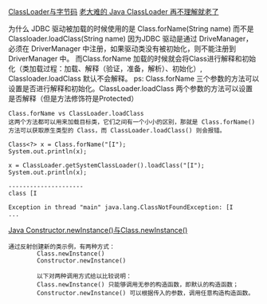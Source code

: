 
[ClassLoader与字节码](https://blog.csdn.net/qq_53287512/article/details/127164219)
[老大难的 Java ClassLoader 再不理解就老了](https://zhuanlan.zhihu.com/p/51374915#:~:text=BootstrapClassLoader%20%E8%B4%9F%E8%B4%A3%E5%8A%A0%E8%BD%BD%20JVM%20%E8%BF%90%E8%A1%8C%E6%97%B6%E6%A0%B8%E5%BF%83%E7%B1%BB%EF%BC%8C%E8%BF%99%E4%BA%9B%E7%B1%BB%E4%BD%8D%E4%BA%8E%20JAVA_HOME%2Flib%2Frt.jar%20%E6%96%87%E4%BB%B6%E4%B8%AD%EF%BC%8C%E6%88%91%E4%BB%AC%E5%B8%B8%E7%94%A8%E5%86%85%E7%BD%AE%E5%BA%93%20java.xxx.%2A,%E9%83%BD%E5%9C%A8%E9%87%8C%E9%9D%A2%EF%BC%8C%E6%AF%94%E5%A6%82%20java.util.%2A%E3%80%81java.io.%2A%E3%80%81java.nio.%2A%E3%80%81java.lang.%2A%20%E7%AD%89%E7%AD%89%E3%80%82%20%E8%BF%99%E4%B8%AA%20ClassLoader%20%E6%AF%94%E8%BE%83%E7%89%B9%E6%AE%8A%EF%BC%8C%E5%AE%83%E6%98%AF%E7%94%B1%20C%20%E4%BB%A3%E7%A0%81%E5%AE%9E%E7%8E%B0%E7%9A%84%EF%BC%8C%E6%88%91%E4%BB%AC%E5%B0%86%E5%AE%83%E7%A7%B0%E4%B9%8B%E4%B8%BA%E3%80%8C%E6%A0%B9%E5%8A%A0%E8%BD%BD%E5%99%A8%E3%80%8D%E3%80%82)

为什么 JDBC 驱动被加载的时候使用的是 Class.forName(String name) 而不是 Classloader.loadClass(String name)
因为JDBC 驱动是通过 DriveManager，必须在 DriverManager 中注册，如果驱动类没有被初始化，则不能注册到 DriverManager 中。
而Class.forName 加载的时候就会将Class进行解释和初始化（类加载过程：加载、解释（验证，准备，解析）、初始化）, Classloader.loadClass 默认不会解释。
ps: Class.forName 三个参数的方法可以设置是否进行解释和初始化。ClassLoader.loadClass 两个参数的方法可以设置是否解释（但是方法修饰符是Protected）


```
Class.forName vs ClassLoader.loadClass
这两个方法都可以用来加载目标类，它们之间有一个小小的区别，那就是 Class.forName() 方法可以获取原生类型的 Class，而 ClassLoader.loadClass() 则会报错。

Class<?> x = Class.forName("[I");
System.out.println(x);

x = ClassLoader.getSystemClassLoader().loadClass("[I");
System.out.println(x);

---------------------
class [I

Exception in thread "main" java.lang.ClassNotFoundException: [I
...
```

[Java Constructor.newInstance()与Class.newInstance()
](https://blog.csdn.net/word5/article/details/82416928
)
```
通过反射创建新的类示例，有两种方式：
        Class.newInstance()
        Constructor.newInstance()

        以下对两种调用方式给以比较说明：
        Class.newInstance() 只能够调用无参的构造函数，即默认的构造函数；
        Constructor.newInstance() 可以根据传入的参数，调用任意构造构造函数。
```